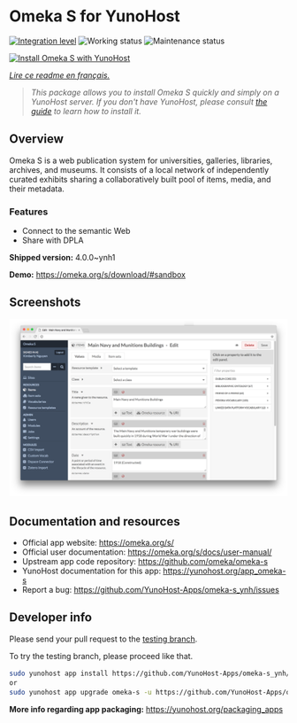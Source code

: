 <!--
N.B.: This README was automatically generated by https://github.com/YunoHost/apps/tree/master/tools/README-generator
It shall NOT be edited by hand.
-->

# Omeka S for YunoHost

[![Integration level](https://dash.yunohost.org/integration/omeka-s.svg)](https://dash.yunohost.org/appci/app/omeka-s) ![Working status](https://ci-apps.yunohost.org/ci/badges/omeka-s.status.svg) ![Maintenance status](https://ci-apps.yunohost.org/ci/badges/omeka-s.maintain.svg)

[![Install Omeka S with YunoHost](https://install-app.yunohost.org/install-with-yunohost.svg)](https://install-app.yunohost.org/?app=omeka-s)

*[Lire ce readme en français.](./README_fr.md)*

> *This package allows you to install Omeka S quickly and simply on a YunoHost server.
If you don't have YunoHost, please consult [the guide](https://yunohost.org/#/install) to learn how to install it.*

## Overview

Omeka S is a web publication system for universities, galleries, libraries, archives, and museums. It consists of a local network of independently curated exhibits sharing a collaboratively built pool of items, media, and their metadata.

### Features

- Connect to the semantic Web
- Share with DPLA

**Shipped version:** 4.0.0~ynh1

**Demo:** https://omeka.org/s/download/#sandbox

## Screenshots

![Screenshot of Omeka S](./doc/screenshots/omeka-s.png)

## Documentation and resources

* Official app website: <https://omeka.org/s/>
* Official user documentation: <https://omeka.org/s/docs/user-manual/>
* Upstream app code repository: <https://github.com/omeka/omeka-s>
* YunoHost documentation for this app: <https://yunohost.org/app_omeka-s>
* Report a bug: <https://github.com/YunoHost-Apps/omeka-s_ynh/issues>

## Developer info

Please send your pull request to the [testing branch](https://github.com/YunoHost-Apps/omeka-s_ynh/tree/testing).

To try the testing branch, please proceed like that.

``` bash
sudo yunohost app install https://github.com/YunoHost-Apps/omeka-s_ynh/tree/testing --debug
or
sudo yunohost app upgrade omeka-s -u https://github.com/YunoHost-Apps/omeka-s_ynh/tree/testing --debug
```

**More info regarding app packaging:** <https://yunohost.org/packaging_apps>
